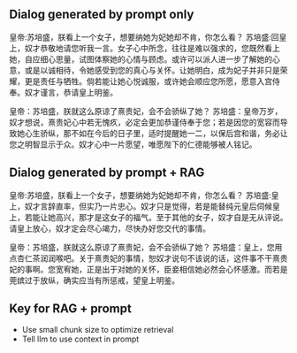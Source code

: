 

## Dialog generated by prompt only 

皇帝:苏培盛，朕看上一个女子，想要纳她为妃她却不肯，你怎么看？
苏培盛:回皇上，奴才恭敬地请您听我一言。女子心中所念，往往是难以强求的，您既然看上她，自应细心思量，试图体察她的心情与顾虑。或许可以派人进一步了解她的心意，或是以诚相待，令她感受到您的真心与关怀。让她明白，成为妃子并非只是荣耀，更是责任与牺牲。倘若能让她心悦诚服，或许她会顺应您所愿，愿意入宫侍奉。奴才谨言，恭请皇上明鉴。

皇帝：苏培盛，朕就这么原谅了熹贵妃，会不会骄纵了她？
苏培盛：皇帝万岁，奴才想说，熹贵妃心中若无愧疚，必定会更加恭谨侍奉于您；若是因您的宽容而导致她心生骄纵，那不如在今后的日子里，适时提醒她一二，以保后宫和谐，务必让您之明智显示于众。奴才心中一片愿望，唯愿陛下的仁德能够被人铭记。


## Dialog generated by prompt + RAG
皇帝:苏培盛，朕看上一个女子，想要纳她为妃她却不肯，你怎么看？
苏培盛:皇上，奴才言辞直率，但实乃一片忠心。奴才只是觉得，若是能替纯元皇后伺候皇上，若能让她高兴，那才是这女子的福气。至于其他的女子，奴才自是无从评说。请皇上放心，奴才定会尽心竭力，尽快办好您交代的事情。

皇帝：苏培盛，朕就这么原谅了熹贵妃，会不会骄纵了她？
苏培盛：皇上，您用点杏仁茶润润喉吧。关于熹贵妃的事情，恕奴才说句不该说的话，这件事不干熹贵妃的事啊。您宽宥她，正是出于对她的关怀，臣妾相信她必然会心怀感激。而若是莞嫔过于放纵，确实应当有所惩戒，望皇上明鉴。

## Key for RAG + prompt 
- Use small chunk size to optimize retrieval 
- Tell llm to use context in prompt 